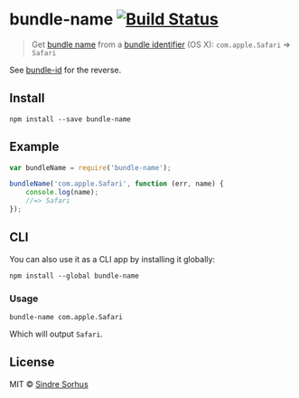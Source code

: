 # bundle-name [![Build Status](https://travis-ci.org/sindresorhus/bundle-name.png?branch=master)](http://travis-ci.org/sindresorhus/bundle-name)

> Get [bundle name](https://developer.apple.com/library/Mac/documentation/General/Reference/InfoPlistKeyReference/Articles/CoreFoundationKeys.html#//apple_ref/doc/plist/info/CFBundleName) from a [bundle identifier](https://developer.apple.com/library/Mac/documentation/General/Reference/InfoPlistKeyReference/Articles/CoreFoundationKeys.html#//apple_ref/doc/plist/info/CFBundleIdentifier) (OS X): `com.apple.Safari` => `Safari`

See [bundle-id](https://github.com/sindresorhus/bundle-id) for the reverse.


## Install

```
npm install --save bundle-name
```


## Example

```js
var bundleName = require('bundle-name');

bundleName('com.apple.Safari', function (err, name) {
	console.log(name);
	//=> Safari
});
```


## CLI

You can also use it as a CLI app by installing it globally:

```
npm install --global bundle-name
```

### Usage

```
bundle-name com.apple.Safari
```

Which will output `Safari`.


## License

MIT © [Sindre Sorhus](http://sindresorhus.com)
